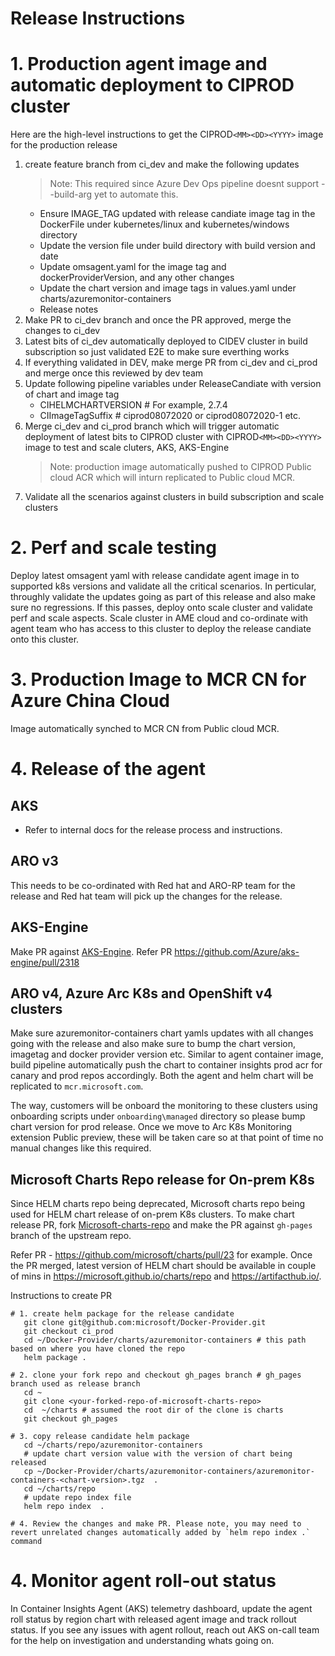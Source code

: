 # Release Instructions

# 1. Production agent image and automatic deployment to CIPROD cluster

Here are the high-level instructions to get the CIPROD`<MM><DD><YYYY>` image for the production release
1. create feature branch from ci_dev and make the following updates
      > Note: This required since Azure Dev Ops pipeline doesnt support --build-arg yet to automate this.
   - Ensure IMAGE_TAG updated with release candiate image tag in the DockerFile under kubernetes/linux and kubernetes/windows directory
   - Update the version file under build directory with build version and date
   - Update omsagent.yaml for the image tag and dockerProviderVersion, and any other changes
   - Update the chart version and image tags in values.yaml under charts/azuremonitor-containers
   - Release notes
2. Make PR to ci_dev branch and once the PR approved, merge the changes to ci_dev
3. Latest bits of ci_dev automatically deployed to CIDEV cluster in build subscription so just validated E2E to make sure everthing works
4. If everything validated in DEV, make merge PR from ci_dev and ci_prod and merge once this reviewed by dev team
6. Update following pipeline variables under ReleaseCandiate with version of chart and image tag
    - CIHELMCHARTVERSION <VersionValue> # For example, 2.7.4
    - CIImageTagSuffix <ImageTag> # ciprod08072020 or ciprod08072020-1 etc.
7. Merge ci_dev and ci_prod branch which will trigger automatic deployment of latest bits to CIPROD cluster with CIPROD`<MM><DD><YYYY>` image to test and scale cluters, AKS, AKS-Engine
   > Note: production image automatically pushed to CIPROD Public cloud ACR which will inturn replicated to Public cloud MCR.
8. Validate all the scenarios against clusters in build subscription and scale clusters


# 2. Perf and scale testing

Deploy latest omsagent yaml with release candidate agent image in to supported k8s versions and validate all the critical scenarios. In perticular, throughly validate the updates going as part of this release and also make sure no regressions. If  this passes, deploy onto scale cluster and  validate perf and scale aspects. Scale cluster in AME cloud and co-ordinate with agent team who has access to this cluster to deploy  the release candiate onto this cluster.

# 3. Production Image to MCR CN for Azure China Cloud

Image automatically synched to MCR CN from Public cloud MCR.

# 4. Release of the agent

## AKS

- Refer to internal docs for the release process and instructions.

## ARO v3

This needs to be co-ordinated with Red hat  and ARO-RP team for the release and Red hat team will pick up the changes for the release.

## AKS-Engine

Make PR against [AKS-Engine](https://github.com/Azure/aks-engine). Refer PR https://github.com/Azure/aks-engine/pull/2318

## ARO v4, Azure Arc K8s and OpenShift v4 clusters

Make sure azuremonitor-containers chart yamls updates with all changes going with the release and also make sure to bump the chart version, imagetag and docker provider version etc. Similar to agent container image, build pipeline automatically push the chart to container insights prod acr for canary and prod repos accordingly.
Both the agent and helm chart will be replicated to `mcr.microsoft.com`.

The way, customers will be onboard the monitoring to these clusters using onboarding scripts under `onboarding\managed` directory so please bump chart version for prod release. Once we move to Arc K8s Monitoring extension Public preview, these will be taken care so at that point of time no manual changes like this required.

## Microsoft Charts Repo release for On-prem K8s

Since HELM charts repo being deprecated, Microsoft charts repo being used for HELM chart release of on-prem K8s clusters. 
To make chart release PR, fork [Microsoft-charts-repo]([https://github.com/microsoft/charts/tree/gh-pages) and make the PR against `gh-pages` branch of the upstream repo. 

Refer PR - https://github.com/microsoft/charts/pull/23 for example.
Once the PR merged, latest version of HELM chart should be available in couple of mins in https://microsoft.github.io/charts/repo and https://artifacthub.io/.

Instructions to create PR
```
# 1. create helm package for the release candidate 
   git clone git@github.com:microsoft/Docker-Provider.git
   git checkout ci_prod
   cd ~/Docker-Provider/charts/azuremonitor-containers # this path based on where you have cloned the repo
   helm package . 

# 2. clone your fork repo and checkout gh_pages branch # gh_pages branch used as release branch 
   cd ~ 
   git clone <your-forked-repo-of-microsoft-charts-repo>
   cd  ~/charts # assumed the root dir of the clone is charts
   git checkout gh_pages

# 3. copy release candidate helm package 
   cd ~/charts/repo/azuremonitor-containers 
   # update chart version value with the version of chart being released
   cp ~/Docker-Provider/charts/azuremonitor-containers/azuremonitor-containers-<chart-version>.tgz  .  
   cd ~/charts/repo
   # update repo index file 
   helm repo index  .
    
# 4. Review the changes and make PR. Please note, you may need to revert unrelated changes automatically added by `helm repo index .` command

```

# 4. Monitor agent roll-out status

In Container Insights Agent (AKS) telemetry dashboard, update the agent roll status by  region chart with released agent image and track rollout status. If you see any issues with agent rollout, reach out AKS on-call team for the help on investigation and understanding whats going on.
